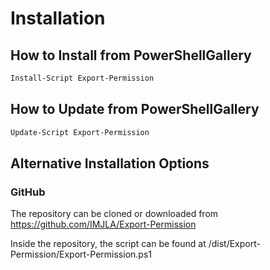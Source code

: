 # Installation

## How to Install from PowerShellGallery

```powershell
Install-Script Export-Permission
```

## How to Update from PowerShellGallery

```powershell
Update-Script Export-Permission
```

## Alternative Installation Options

### GitHub

The repository can be cloned or downloaded from <https://github.com/IMJLA/Export-Permission>

Inside the repository, the script can be found at /dist/Export-Permission/Export-Permission.ps1
